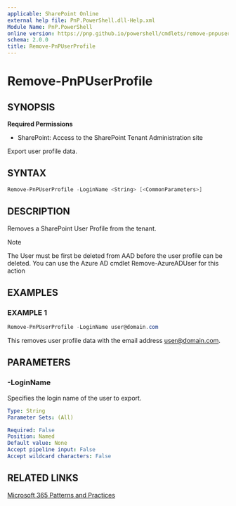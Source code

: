 ```yaml
---
applicable: SharePoint Online
external help file: PnP.PowerShell.dll-Help.xml
Module Name: PnP.PowerShell
online version: https://pnp.github.io/powershell/cmdlets/remove-pnpuserprofile
schema: 2.0.0
title: Remove-PnPUserProfile
---
```


# Remove-PnPUserProfile

## SYNOPSIS

**Required Permissions**

* SharePoint: Access to the SharePoint Tenant Administration site

Export user profile data.

## SYNTAX

```powershell
Remove-PnPUserProfile -LoginName <String> [<CommonParameters>]
```

## DESCRIPTION

Removes a SharePoint User Profile from the tenant.

> [!NOTE]
> The User must be first be deleted from AAD before the user profile can be deleted. You can use the Azure AD cmdlet Remove-AzureADUser for this action

## EXAMPLES

### EXAMPLE 1
```powershell
Remove-PnPUserProfile -LoginName user@domain.com 
```

This removes user profile data with the email address user@domain.com.

## PARAMETERS

### -LoginName
Specifies the login name of the user to export.

```yaml
Type: String
Parameter Sets: (All)

Required: False
Position: Named
Default value: None
Accept pipeline input: False
Accept wildcard characters: False
```

## RELATED LINKS

[Microsoft 365 Patterns and Practices](https://aka.ms/m365pnp)